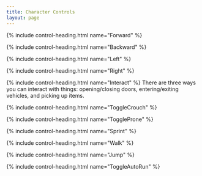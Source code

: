 ```yaml
---
title: Character Controls
layout: page
---
```


<!-- # Character Controls -->

{% include control-heading.html name="Forward" %}

{% include control-heading.html name="Backward" %}

{% include control-heading.html name="Left" %}

{% include control-heading.html name="Right" %}

{% include control-heading.html name="Interact" %}
There are three ways you can interact with things: opening/closing doors,
entering/exiting vehicles, and picking up items.

{% include control-heading.html name="ToggleCrouch" %}

{% include control-heading.html name="ToggleProne" %}

{% include control-heading.html name="Sprint" %}

{% include control-heading.html name="Walk" %}

{% include control-heading.html name="Jump" %}

{% include control-heading.html name="ToggleAutoRun" %}